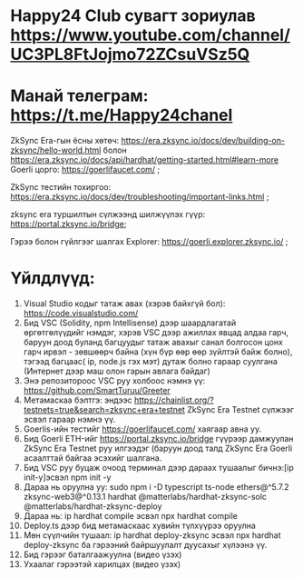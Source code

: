 # Happy24 Club сувагт зориулав   https://www.youtube.com/channel/UC3PL8FtJojmo72ZCsuVSz5Q
# Манай телеграм: https://t.me/Happy24chanel                                                                                                                                                                                     
ZkSync Era-гын ёсны хөтөч: https://era.zksync.io/docs/dev/building-on-zksync/hello-world.html болон https://era.zksync.io/docs/api/hardhat/getting-started.html#learn-more Goerli цорго: https://goerlifaucet.com/ ;  

ZkSync тестийн тохиргоо: https://era.zksync.io/docs/dev/troubleshooting/important-links.html ; 

zksync era туршилтын сүлжээнд шилжүүлэх гүүр: https://portal.zksync.io/bridge; 

Гэрээ болон гүйлгээг шалгах Explorer: https://goerli.explorer.zksync.io/ ; 

# Үйлдлүүд: 
1. Visual Studio кодыг татаж авах (хэрэв байхгүй бол): https://code.visualstudio.com/ 
2. Бид VSC (Solidity, npm Intellisense) дээр шаардлагатай өргөтгөлүүдийг нэмдэг, хэрэв VSC дээр ажиллах явцад алдаа гарч, баруун доод буланд багцуудыг татаж авахыг санал болгосон цонх гарч ирвэл - зөвшөөрч байна (хүн бүр өөр өөр зүйлтэй байж болно), тэгээд багцаас( ip, node.js гэх мэт) дутаж болно гараар суулгана (Интернет дээр маш олон гарын авлага байдаг)
3. Энэ репозитороос VSC руу холбоос нэмнэ үү: https://github.com/SmartTuruu/Greeter 
4. Метамаскаа бэлтгэ: эндээс https://chainlist.org/?testnets=true&search=zksync+era+testnet ZkSync Era Testnet сүлжээг эсвэл гараар нэмнэ үү. 
5. Goerlis-ийн тестийг https://goerlifaucet.com/ хаягаар авна уу. 
6. Бид Goerli ETH-ийг https://portal.zksync.io/bridge гүүрээр дамжуулан ZkSync Era Testnet руу илгээдэг (баруун доод талд ZkSync Era Goerli асаалттай байгаа эсэхийг шалгана. 
7. Бид VSC руу буцаж очоод терминал дээр дараах тушаалыг бичнэ:[ip init-y]эсвэл npm init -y 
8. Дараа нь оруулна уу: sudo npm i -D typescript ts-node ethers@^5.7.2 zksync-web3@^0.13.1 hardhat @matterlabs/hardhat-zksync-solc @matterlabs/hardhat-zksync-deploy
9. Дараа нь: ip hardhat compile эсвэл npx hardhat compile 
10. Deploy.ts дээр бид метамаскаас хувийн түлхүүрээ оруулна 
11. Мөн сүүлчийн тушаал: ip hardhat deploy-zksync эсвэл npx hardhat deploy-zksync ба гэрээний байршуулалт дуусахыг хүлээнэ үү. 
12. Бид гэрээг баталгаажуулна (видео үзэх)
13. Ухаалаг гэрээтэй харилцах (видео үзэх)
